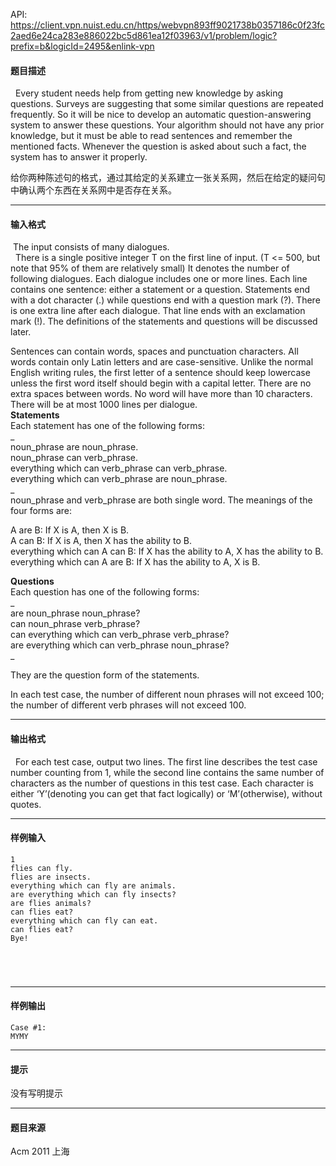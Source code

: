 API: https://client.vpn.nuist.edu.cn/https/webvpn893ff9021738b0357186c0f23fc2aed6e24ca283e886022bc5d861ea12f03963/v1/problem/logic?prefix=b&logicId=2495&enlink-vpn

#### 题目描述

  Every student needs help from getting new knowledge by asking questions. Surveys are suggesting that some similar questions are repeated frequently. So it will be nice to develop an automatic question-answering system to answer these questions. Your algorithm should not have any prior knowledge, but it must be able to read sentences and remember the mentioned facts. Whenever the question is asked about such a fact, the system has to answer it properly.

  
给你两种陈述句的格式，通过其给定的关系建立一张关系网，然后在给定的疑问句中确认两个东西在关系网中是否存在关系。

---

#### 输入格式

 The input consists of many dialogues.  
  There is a single positive integer T on the first line of input. (T <= 500, but note that 95% of them are relatively small) It denotes the number of following dialogues. Each dialogue includes one or more lines. Each line contains one sentence: either a statement or a question. Statements end with a dot character (.) while questions end with a question mark (?). There is one extra line after each dialogue. That line ends with an exclamation mark (!). The definitions of the statements and questions will be discussed later.  
  
Sentences can contain words, spaces and punctuation characters. All words contain only Latin letters and are case-sensitive. Unlike the normal English writing rules, the first letter of a sentence should keep lowercase unless the first word itself should begin with a capital letter. There are no extra spaces between words. No word will have more than 10 characters. There will be at most 1000 lines per dialogue.  
**Statements**  
Each statement has one of the following forms:  
_  
noun\_phrase are noun\_phrase.  
noun\_phrase can verb\_phrase.  
everything which can verb\_phrase can verb\_phrase.  
everything which can verb\_phrase are noun\_phrase.  
_  
noun\_phrase and verb\_phrase are both single word. The meanings of the four forms are:  
  
A are B: If X is A, then X is B.  
A can B: If X is A, then X has the ability to B.  
everything which can A can B: If X has the ability to A, X has the ability to B.  
everything which can A are B: If X has the ability to A, X is B.  
  
**Questions**  
Each question has one of the following forms:  
_  
are noun\_phrase noun\_phrase?  
can noun\_phrase verb\_phrase?  
can everything which can verb\_phrase verb\_phrase?  
are everything which can verb\_phrase noun\_phrase?  
_  
  
They are the question form of the statements.  
  
In each test case, the number of different noun phrases will not exceed 100; the number of different verb phrases will not exceed 100.  

---

#### 输出格式

  For each test case, output two lines. The first line describes the test case number counting from 1, while the second line contains the same number of characters as the number of questions in this test case. Each character is either ‘Y’(denoting you can get that fact logically) or ‘M’(otherwise), without quotes.

---

#### 样例输入
```
1
flies can fly.
flies are insects.
everything which can fly are animals.
are everything which can fly insects?
are flies animals?
can flies eat?
everything which can fly can eat.
can flies eat?
Bye!
 

 


```

---

#### 样例输出
```
Case #1:
MYMY

```

---

#### 提示

没有写明提示

---

#### 题目来源

Acm 2011 上海